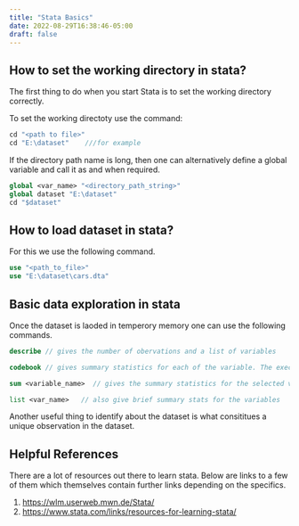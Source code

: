 ```yaml
---
title: "Stata Basics"
date: 2022-08-29T16:38:46-05:00
draft: false 
---
```

## How to set the working directory in stata?   


The first thing to do when you start Stata is to set the working directory correctly.

To set the working directoty use the command:
```stata
cd "<path to file>"
cd "E:\dataset"    ///for example
```

If the directory path name is long, then one can alternatively define a global variable and call it as and when required.
```stata
global <var_name> "<directory_path_string>"
global dataset "E:\dataset"   
cd "$dataset"
```


## How to load dataset in stata?

For this we use the following command.
```stata
use "<path_to_file>"
use "E:\dataset\cars.dta"
```


## Basic data exploration in stata

Once the dataset is laoded in  temperory memory one can use the following commands.
```stata
describe // gives the number of obervations and a list of variables   

codebook // gives summary statistics for each of the variable. The execution if this command may be slow if there are a lot of obervation or variables in the dataset.   

sum <variable_name>  // gives the summary statistics for the selected variable

list <var_name>   // also give brief summary stats for the variables
```

Another useful thing to identify about the dataset is what consititues a unique observation in the dataset.    


## Helpful References

There are a lot of resources out there to learn stata. Below are links to a few of them which themselves contain further links depending on the specifics.

1. https://wlm.userweb.mwn.de/Stata/
2. https://www.stata.com/links/resources-for-learning-stata/



